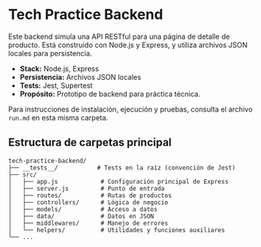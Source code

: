 # Tech Practice Backend

Este backend simula una API RESTful para una página de detalle de producto.
Está construido con Node.js y Express, y utiliza archivos JSON locales para persistencia.

- **Stack:** Node.js, Express
- **Persistencia:** Archivos JSON locales
- **Tests:** Jest, Supertest
- **Propósito:** Prototipo de backend para práctica técnica.

Para instrucciones de instalación, ejecución y pruebas, consulta el archivo `run.md` en esta misma carpeta.

## Estructura de carpetas principal
```
tech-practice-backend/
├── __tests__/           # Tests en la raíz (convención de Jest)
├── src/
│   ├── app.js            # Configuración principal de Express
│   ├── server.js         # Punto de entrada
│   ├── routes/           # Rutas de productos
│   ├── controllers/      # Lógica de negocio
│   ├── models/           # Acceso a datos
│   ├── data/             # Datos en JSON
│   ├── middlewares/      # Manejo de errores
│   └── helpers/          # Utilidades y funciones auxiliares
└── ...
```
 